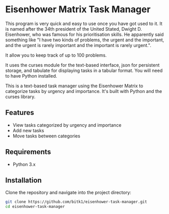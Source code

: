 # Eisenhower Matrix Task Manager

This program is very quick and easy to use once you have got used to it. It is named after the 34th president of the United Stated, Dwight D. Eisenhower, who was famous for his prioritisation skills. He apparently said something like "I have two kinds of problems, the urgent and the important, and the urgent is rarely important and the important is rarely urgent.". 

It allow you to keep track of up to 100 problems. 

It uses the curses module for the text-based interface, json for persistent storage, and tabulate for displaying tasks in a tabular format. You will need to have Python installed. 

This is a text-based task manager using the Eisenhower Matrix to categorize tasks by urgency and importance. It's built with Python and the curses library.

## Features
- View tasks categorized by urgency and importance
- Add new tasks
- Move tasks between categories

## Requirements
- Python 3.x

## Installation
Clone the repository and navigate into the project directory:
```sh
git clone https://github.com/bitk1/eisenhower-task-manager.git
cd eisenhower-task-manager

